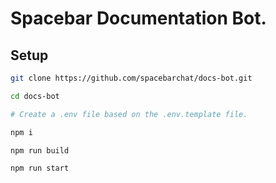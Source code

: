 # Spacebar Documentation Bot.

## Setup

```sh
git clone https://github.com/spacebarchat/docs-bot.git

cd docs-bot

# Create a .env file based on the .env.template file.

npm i

npm run build

npm run start
```
